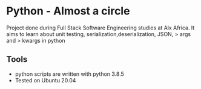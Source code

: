 # Python - Almost a circle
Project done during Full Stack Software Engineering studies at Alx Africa. It aims to learn about unit testing, serialization,deserialization, JSON, > args and > kwargs in python

## Tools
- python scripts are written with python 3.8.5
- Tested on Ubuntu 20.04
